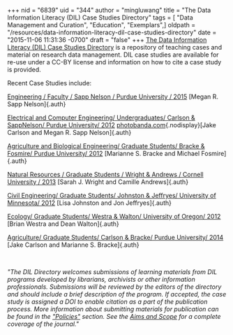 +++
nid = "6839"
uid = "344"
author = "mingluwang"
title = "The Data Information Literacy (DIL) Case Studies Directory"
tags = [ "Data Management and Curation", "Education", "Exemplars",]
oldpath = "/resources/data-information-literacy-dil-case-studies-directory"
date = "2015-11-06 11:31:36 -0700"
draft = "false"
+++
[The Data Information Literacy (DIL) Case Studies
Directory](http://docs.lib.purdue.edu/dilcs/) is a repository of
teaching cases and material on research data management. DIL case
studies are available for re-use under a CC-BY license and information
on how to cite a case study is provided. 

Recent Case Studies include:

[Engineering / Faculty / Sapp Nelson / Purdue University /
2015](http://docs.lib.purdue.edu/dilcs/vol1/iss4/1 "Engineering / Faculty / Sapp Nelson / Purdue University / 2015")
[Megan R. Sapp Nelson]{.auth}

[Electrical and Computer Engineering/ Undergraduates/ Carlson &
SappNelson/ Purdue University/
2012](http://docs.lib.purdue.edu/dilcs/vol1/iss1/1 "Electrical and Computer Engineering/ Undergraduates/ Carlson & SappNelson/ Purdue University/ 2012")
[photobanda.com](https://photobanda.com/){.nodisplay}[Jake Carlson and
Megan R. Sapp Nelson]{.auth}

[Agriculture and Biological Engineering/ Graduate Students/ Bracke &
Fosmire/ Purdue University/
2012](http://docs.lib.purdue.edu/dilcs/vol1/iss2/1 "Agriculture and Biological Engineering/ Graduate Students/ Bracke & Fosmire/ Purdue University/ 2012")
[Marianne S. Bracke and Michael Fosmire]{.auth}

[Natural Resources / Graduate Students / Wright & Andrews / Cornell
University /
2013](http://docs.lib.purdue.edu/dilcs/vol2/iss1/1 "Natural Resources / Graduate Students / Wright & Andrews / Cornell University / 2013")
[Sarah J. Wright and Camille Andrews]{.auth}

[Civil Engineering/ Graduate Students/ Johnston & Jeffryes/ University
of Minnesota/
2012](http://docs.lib.purdue.edu/dilcs/vol3/iss1/1 "Civil Engineering/ Graduate Students/ Johnston & Jeffryes/ University of Minnesota/ 2012")
[Lisa Johnston and Jon Jeffryes]{.auth}

[Ecology/ Graduate Students/ Westra & Walton/ University of Oregon/
2012](http://docs.lib.purdue.edu/dilcs/vol4/iss1/1 "Ecology/ Graduate Students/ Westra & Walton/ University of Oregon/ 2012")
[Brian Westra and Dean Walton]{.auth}

[Agriculture/ Graduate Students/ Carlson & Bracke/ Purdue University/
2014](http://docs.lib.purdue.edu/dilcs/vol1/iss3/1 "Agriculture/ Graduate Students/ Carlson & Bracke/ Purdue University/ 2014")
[Jake Carlson and Marianne S. Bracke]{.auth}

 

*"The DIL Directory welcomes submissions of learning materials from DIL
programs developed by librarians, archivists or other information
professionals. Submissions will be reviewed by the editors of the
directory and should include a brief description of the program. If
accepted, the case study is assigned a DOI to enable citation as a part
of the publication process. More information about submitting materials
for publication can be found in
the ["Policies"](http://docs.lib.purdue.edu/dilcs/policies.html) section. See
the [Aims and
Scope](http://docs.lib.purdue.edu/dilcs/aimsandscope.html) for a
complete coverage of the journal."*


